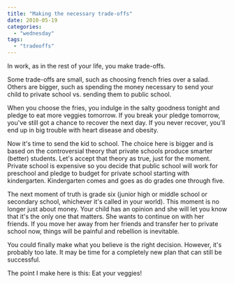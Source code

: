 ```yaml
---
title: "Making the necessary trade-offs"
date: 2010-05-19
categories: 
  - "wednesday"
tags: 
  - "tradeoffs"
---
```


In work, as in the rest of your life, you make trade-offs.

Some trade-offs are small, such as choosing french fries over a salad. Others are bigger, such as spending the money necessary to send your child to private school vs. sending them to public school.

When you choose the fries, you indulge in the salty goodness tonight and pledge to eat more veggies tomorrow. If you break your pledge tomorrow, you've still got a chance to recover the next day. If you never recover, you'll end up in big trouble with heart disease and obesity.

Now it's time to send the kid to school. The choice here is bigger and is based on the controversial theory that private schools produce smarter (better) students. Let's accept that theory as true, just for the moment. Private school is expensive so you decide that public school will work for preschool and pledge to budget for private school starting with kindergarten. Kindergarten comes and goes as do grades one through five.

The next moment of truth is grade six (junior high or middle school or secondary school, whichever it's called in your world). This moment is no longer just about money. Your child has an opinion and she will let you know that it's the only one that matters. She wants to continue on with her friends. If you move her away from her friends and transfer her to private school now, things will be painful and rebellion is inevitable.

You could finally make what you believe is the right decision. However, it's probably too late. It may be time for a completely new plan that can still be successful.

The point I make here is this: Eat your veggies!
